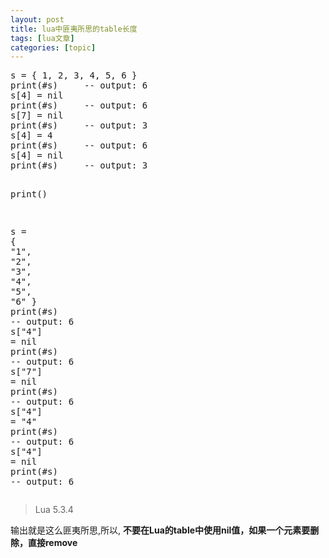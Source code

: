 ```yaml
---
layout: post
title: lua中匪夷所思的table长度 
tags: [lua文章]
categories: [topic]
---
```

<div class="highlight"><pre><span></span><span class="n">s</span> <span class="o">=</span> <span class="p">{</span> <span class="mi">1</span><span class="p">,</span> <span class="mi">2</span><span class="p">,</span> <span class="mi">3</span><span class="p">,</span> <span class="mi">4</span><span class="p">,</span> <span class="mi">5</span><span class="p">,</span> <span class="mi">6</span> <span class="p">}</span>
<span class="nb">print</span><span class="p">(</span><span class="o">#</span><span class="n">s</span><span class="p">)</span>     <span class="c1">-- output: 6</span>
<span class="n">s</span><span class="p">[</span><span class="mi">4</span><span class="p">]</span> <span class="o">=</span> <span class="kc">nil</span>
<span class="nb">print</span><span class="p">(</span><span class="o">#</span><span class="n">s</span><span class="p">)</span>     <span class="c1">-- output: 6</span>
<span class="n">s</span><span class="p">[</span><span class="mi">7</span><span class="p">]</span> <span class="o">=</span> <span class="kc">nil</span>
<span class="nb">print</span><span class="p">(</span><span class="o">#</span><span class="n">s</span><span class="p">)</span>     <span class="c1">-- output: 3</span>
<span class="n">s</span><span class="p">[</span><span class="mi">4</span><span class="p">]</span> <span class="o">=</span> <span class="mi">4</span>
<span class="nb">print</span><span class="p">(</span><span class="o">#</span><span class="n">s</span><span class="p">)</span>     <span class="c1">-- output: 6</span>
<span class="n">s</span><span class="p">[</span><span class="mi">4</span><span class="p">]</span> <span class="o">=</span> <span class="kc">nil</span>
<span class="nb">print</span><span class="p">(</span><span class="o">#</span><span class="n">s</span><span class="p">)</span>     <span class="c1">-- output: 3</span>

<span class="nb">print</span><span class="p">()</span>

<span class="n">s</span> <span class="o">=</span> <span class="p">{</span> <span class="s2">&#34;1&#34;</span><span class="p">,</span> <span class="s2">&#34;2&#34;</span><span class="p">,</span> <span class="s2">&#34;3&#34;</span><span class="p">,</span> <span class="s2">&#34;4&#34;</span><span class="p">,</span> <span class="s2">&#34;5&#34;</span><span class="p">,</span> <span class="s2">&#34;6&#34;</span> <span class="p">}</span>
<span class="nb">print</span><span class="p">(</span><span class="o">#</span><span class="n">s</span><span class="p">)</span>     <span class="c1">-- output: 6</span>
<span class="n">s</span><span class="p">[</span><span class="s2">&#34;4&#34;</span><span class="p">]</span> <span class="o">=</span> <span class="kc">nil</span>
<span class="nb">print</span><span class="p">(</span><span class="o">#</span><span class="n">s</span><span class="p">)</span>     <span class="c1">-- output: 6</span>
<span class="n">s</span><span class="p">[</span><span class="s2">&#34;7&#34;</span><span class="p">]</span> <span class="o">=</span> <span class="kc">nil</span>
<span class="nb">print</span><span class="p">(</span><span class="o">#</span><span class="n">s</span><span class="p">)</span>     <span class="c1">-- output: 6</span>
<span class="n">s</span><span class="p">[</span><span class="s2">&#34;4&#34;</span><span class="p">]</span> <span class="o">=</span> <span class="s2">&#34;4&#34;</span>
<span class="nb">print</span><span class="p">(</span><span class="o">#</span><span class="n">s</span><span class="p">)</span>     <span class="c1">-- output: 6</span>
<span class="n">s</span><span class="p">[</span><span class="s2">&#34;4&#34;</span><span class="p">]</span> <span class="o">=</span> <span class="kc">nil</span>
<span class="nb">print</span><span class="p">(</span><span class="o">#</span><span class="n">s</span><span class="p">)</span>     <span class="c1">-- output: 6</span>
</pre></div>


<blockquote>
<p>Lua 5.3.4</p>
</blockquote>

<p>输出就是这么匪夷所思,所以, <b>不要在Lua的table中使用nil值，如果一个元素要删除，直接remove</b></p>